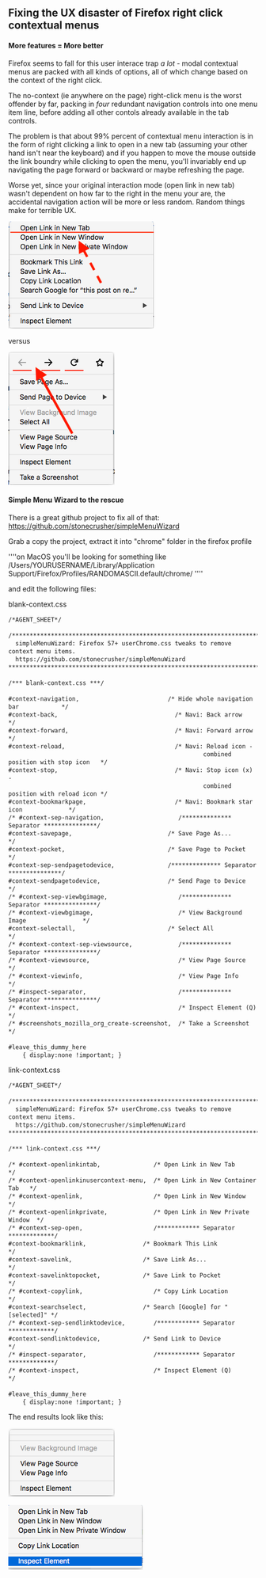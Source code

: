 ## Fixing the UX disaster of Firefox right click contextual menus

#### More features = More better
Firefox seems to fall for this user interace trap *a lot* - modal contextual menus are packed with all kinds of options, all of which change based on the context of the right click. 

The no-context (ie anywhere on the page) right-click menu is the worst offender by far, packing in *four* redundant navigation controls into one menu item line, before adding all other contols already available in the tab controls.

The problem is that about 99% percent of contextual menu interaction is in the form of right clicking a link to open in a new tab (assuming your other hand isn't near the keyboard) and if you happen to move the mouse outside the link boundry while clicking to open the menu, you'll invariably end up navigating the page forward or backward or maybe refreshing the page. 

Worse yet, since your original interaction mode (open link in new tab) wasn't dependent on how far to the right in the menu your are, the accidental navigation action will be more or less random. Random things make for terrible UX.  

![link context menu](https://raw.githubusercontent.com/pavelmalik/FirefoxRightClickMenus/master/link.png)

versus

![no context menu](https://raw.githubusercontent.com/pavelmalik/FirefoxRightClickMenus/master/page.png)


#### Simple Menu Wizard to the rescue
There is a great github project to fix all of that:
https://github.com/stonecrusher/simpleMenuWizard

Grab a copy the project, extract it into "chrome" folder in the  firefox profile 

''''on MacOS you'll be looking for something like /Users/YOURUSERNAME/Library/Application Support/Firefox/Profiles/RANDOMASCII.default/chrome/ ''''


and edit the following files:

blank-context.css
````
/*AGENT_SHEET*/

/*********************************************************************************************
  simpleMenuWizard: Firefox 57+ userChrome.css tweaks to remove context menu items.
  https://github.com/stonecrusher/simpleMenuWizard
**********************************************************************************************

/*** blank-context.css ***/

#context-navigation,                         /* Hide whole navigation bar            */
#context-back,                                 /* Navi: Back arrow                     */
#context-forward,                              /* Navi: Forward arrow                  */
#context-reload,                               /* Navi: Reload icon - 
                                                       combined position with stop icon   */
#context-stop,                                 /* Navi: Stop icon (x) - 
                                                       combined position with reload icon */
#context-bookmarkpage,                         /* Navi: Bookmark star icon             */
/* #context-sep-navigation,                     /************** Separator ***************/
#context-savepage,                           /* Save Page As...                      */
#context-pocket,                             /* Save Page to Pocket                  */
#context-sep-sendpagetodevice,               /************** Separator ***************/
#context-sendpagetodevice,                   /* Send Page to Device                  */
/* #context-sep-viewbgimage,                    /************** Separator ***************/
/* #context-viewbgimage,                        /* View Background Image                */
#context-selectall,                          /* Select All                           */
/* #context-context-sep-viewsource,             /************** Separator ***************/
/* #context-viewsource,                         /* View Page Source                     */
/* #context-viewinfo,                           /* View Page Info                       */
/* #inspect-separator,                          /************** Separator ***************/
/* #context-inspect,                            /* Inspect Element (Q)                  */
/* #screenshots_mozilla_org_create-screenshot,  /* Take a Screenshot                    */

#leave_this_dummy_here
    { display:none !important; }

````

link-context.css 
````
/*AGENT_SHEET*/

/*********************************************************************************************
  simpleMenuWizard: Firefox 57+ userChrome.css tweaks to remove context menu items.
  https://github.com/stonecrusher/simpleMenuWizard
**********************************************************************************************

/*** link-context.css ***/

/* #context-openlinkintab,               /* Open Link in New Tab             */
/* #context-openlinkinusercontext-menu,  /* Open Link in New Container Tab   */
/* #context-openlink,                    /* Open Link in New Window          */
/* #context-openlinkprivate,             /* Open Link in New Private Window  */
/* #context-sep-open,                    /************ Separator *************/
#context-bookmarklink,                /* Bookmark This Link               */
#context-savelink,                    /* Save Link As...                  */
#context-savelinktopocket,            /* Save Link to Pocket              */
/* #context-copylink,                    /* Copy Link Location               */
#context-searchselect,                /* Search [Google] for "[selected]" */
/* #context-sep-sendlinktodevice,        /************ Separator *************/
#context-sendlinktodevice,            /* Send Link to Device              */
/* #inspect-separator,                   /************ Separator *************/
/* #context-inspect,                     /* Inspect Element (Q)              */

#leave_this_dummy_here
    { display:none !important; }
````

The end results look like this:

![no context fixed](https://raw.githubusercontent.com/pavelmalik/FirefoxRightClickMenus/master/fixed.png)

![link context fixed](https://raw.githubusercontent.com/pavelmalik/FirefoxRightClickMenus/master/fixedlink.png)



